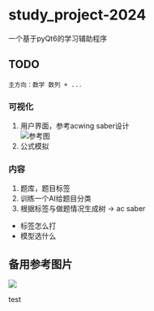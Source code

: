 # study_project-2024
一个基于pyQt6的学习辅助程序

## TODO  
    主方向：数学 数列 + ...
### 可视化  
1. 用户界面，参考acwing saber设计  
![参考图](https://cdn.jsdelivr.net/gh/zhizhizhiwang/image_hub@image/202406212311981.png)
2. 公式模拟   
### 内容  
1. 题库，题目标签  
2. 训练一个AI给题目分类  
3. 根据标签与做题情况生成树 -> ac saber
+ 标签怎么打
+ 模型选什么


## 备用参考图片
![](https://cdn.jsdelivr.net/gh/zhizhizhiwang/image_hub@image/202406212259911.png)

test